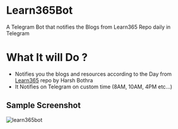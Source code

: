 # Learn365Bot
A Telegram Bot that notifies the Blogs from Learn365 Repo daily in Telegram

# What It will Do ?

- Notifies you the blogs and resources according to the Day from <a href="github.com/harsh-bothra/learn365/">Learn365</a> repo by Harsh Bothra
- It Notifies on Telegram on custom time (8AM, 10AM, 4PM etc...)

## Sample Screenshot

![learn365bot](https://user-images.githubusercontent.com/57899332/187729756-98be3836-a02a-4967-8236-54da7d1d1a09.jpg)
